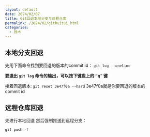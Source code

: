 ```yaml
---
layout: default
date: 2024/02/07
title: Git回退本地分支与远程仓库
permalink: /2024/02/githuitui.html
categories:
  - 技术
---
```


## 本地分支回退

先用下面命令找到要回退的版本的commit id：
`git log --oneline` 

**要退出 `git log` 命令的输出，可以按下键盘上的 “q” 键**

接着回退版本:
`git reset 3e47f0a --hard`
3e47f0a就是你要回退的版本的commit id

## 远程仓库回退

先进行本地回退
然后强制推送到远程分支：

`git push -f`
